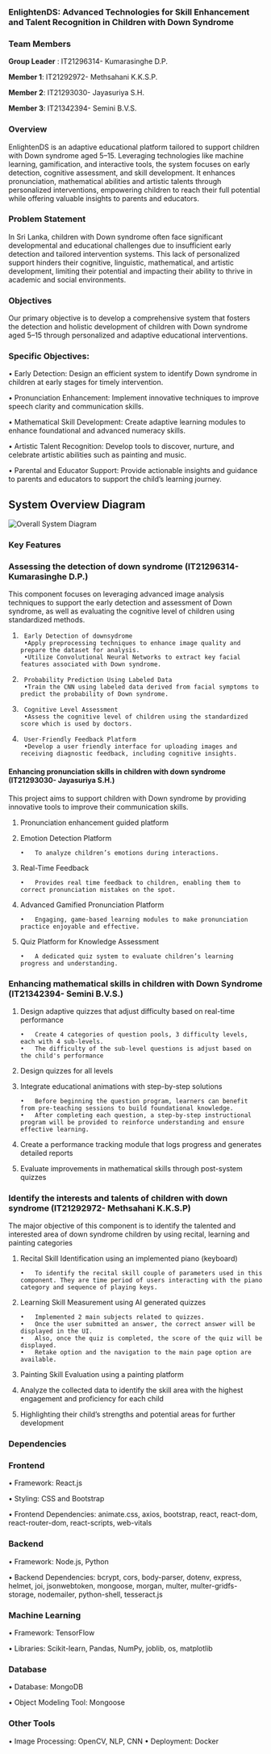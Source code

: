 ### EnlightenDS: Advanced Technologies for Skill Enhancement and Talent Recognition in Children with Down Syndrome 

###  Team Members
**Group Leader** : IT21296314- Kumarasinghe D.P.

**Member 1**: IT21292972- Methsahani K.K.S.P.

**Member 2**: IT21293030- Jayasuriya S.H.

**Member 3**: IT21342394- Semini B.V.S.

###  Overview
EnlightenDS is an adaptive educational platform tailored to support children with Down syndrome aged 5–15. Leveraging technologies like machine learning, gamification, and interactive tools, the system focuses on early detection, cognitive assessment, and skill development. It enhances pronunciation, mathematical abilities and artistic talents through personalized interventions, empowering children to reach their full potential while offering valuable insights to parents and educators.

###  Problem Statement
In Sri Lanka, children with Down syndrome often face significant developmental and educational challenges due to insufficient early detection and tailored intervention systems. This lack of personalized support hinders their cognitive, linguistic, mathematical, and artistic development, limiting their potential and impacting their ability to thrive in academic and social environments.

###  Objectives
Our primary objective is to develop a comprehensive system that fosters the detection and holistic development of children with Down syndrome aged 5–15 through personalized and adaptive educational interventions.

### Specific Objectives:
•	Early Detection: Design an efficient system to identify Down syndrome in children at early stages for timely intervention.

•	Pronunciation Enhancement: Implement innovative techniques to improve speech clarity and communication skills.

•	Mathematical Skill Development: Create adaptive learning modules to enhance foundational and advanced numeracy skills.

•	Artistic Talent Recognition: Develop tools to discover, nurture, and celebrate artistic abilities such as painting and music.

•	Parental and Educator Support: Provide actionable insights and guidance to parents and educators to support the child’s learning journey.

## System Overview Diagram

![Overall System Diagram](https://github.com/user-attachments/assets/85c0aefb-f109-429d-856f-882c7eb38efe)

### Key Features

###  Assessing the detection of down syndrome (IT21296314- Kumarasinghe D.P.) 
This component focuses on leveraging advanced image analysis techniques to support the early detection and assessment of Down syndrome, as well as evaluating the cognitive level of children using standardized methods.
1.      Early Detection of downsydrome
        •Apply preprocessing techniques to enhance image quality and prepare the dataset for analysis.
        •Utilize Convolutional Neural Networks to extract key facial features associated with Down syndrome.
2.      Probability Prediction Using Labeled Data
        •Train the CNN using labeled data derived from facial symptoms to predict the probability of Down syndrome.
3.      Cognitive Level Assessment
        •Assess the cognitive level of children using the standardized score which is used by doctors.
4.      User-Friendly Feedback Platform
        •Develop a user friendly interface for uploading images and receiving diagnostic feedback, including cognitive insights.

####  Enhancing pronunciation skills in children with down syndrome (IT21293030- Jayasuriya S.H.) 
This project aims to support children with Down syndrome by providing innovative tools to improve their communication skills. 
1.	Pronunciation enhancement guided platform 
2.	Emotion Detection Platform

        •	To analyze children’s emotions during interactions. 
4.	Real-Time Feedback
   
        •	Provides real time feedback to children, enabling them to correct pronunciation mistakes on the spot. 
6.	Advanced Gamified Pronunciation Platform
   
        •	Engaging, game-based learning modules to make pronunciation practice enjoyable and effective. 
8.	Quiz Platform for Knowledge Assessment
   
        •	A dedicated quiz system to evaluate children’s learning progress and understanding.

###  Enhancing mathematical skills in children with Down Syndrome (IT21342394- Semini B.V.S.) 
1.	Design adaptive quizzes that adjust difficulty based on real-time performance
   
        •	Create 4 categories of question pools, 3 difficulty levels, each with 4 sub-levels. 
        •	The difficulty of the sub-level questions is adjust based on the child's performance
3.	Design quizzes for all levels 
4.	Integrate educational animations with step-by-step solutions
   
        •	Before beginning the question program, learners can benefit from pre-teaching sessions to build foundational knowledge.
        •	After completing each question, a step-by-step instructional program will be provided to reinforce understanding and ensure effective learning.
6.	Create a performance tracking module that logs progress and generates detailed reports
7.	Evaluate improvements in mathematical skills through post-system quizzes

###  Identify the interests and talents of children with down syndrome (IT21292972- Methsahani K.K.S.P) 
The major objective of this component is to identify the talented and interested area of down syndrome children by using recital, learning and painting categories
1.	Recital Skill Identification using an implemented piano (keyboard)
   
        •	To identify the recital skill couple of parameters used in this component. They are time period of users interacting with the piano category and sequence of playing keys.
3.	Learning Skill Measurement using AI generated quizzes
   
        •	Implemented 2 main subjects related to quizzes.
        •	Once the user submitted an answer, the correct answer will be displayed in the UI.
        •	Also, once the quiz is completed, the score of the quiz will be displayed.
        •	Retake option and the navigation to the main page option are available.
5.	Painting Skill Evaluation using a painting platform
6.	Analyze the collected data to identify the skill area with the highest engagement and proficiency for each child
7.	Highlighting their child’s strengths and potential areas for further development


###  Dependencies

### Frontend 
•	Framework: React.js 

•	Styling: CSS and Bootstrap 

•	Frontend Dependencies: animate.css, axios, bootstrap, react, react-dom, react-router-dom, react-scripts, web-vitals

### Backend 
•	Framework: Node.js, Python 

•	Backend Dependencies: bcrypt, cors, body-parser, dotenv, express, helmet, joi, jsonwebtoken, mongoose, morgan, multer, multer-gridfs-storage, nodemailer, python-shell, tesseract.js

### Machine Learning 
•	Framework: TensorFlow

•	Libraries: Scikit-learn, Pandas, NumPy, joblib, os, matplotlib

### Database 
•	Database: MongoDB 

•	Object Modeling Tool: Mongoose

### Other Tools 
•	Image Processing: OpenCV, NLP, CNN
•	Deployment: Docker 

